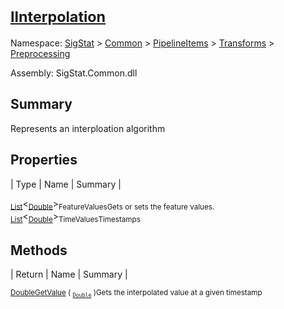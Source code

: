 # <sub>[IInterpolation](./IInterpolation.md)</sub>

Namespace: [SigStat]() > [Common](./../../../README.md) > [PipelineItems]() > [Transforms]() > [Preprocessing](./README.md)

Assembly: SigStat.Common.dll

## Summary
Represents an interploation algorithm

## Properties

| Type | Name | Summary | 

<sub>[List](https://docs.microsoft.com/en-us/dotnet/api/System.Collections.Generic.List-1)</sub>\<<sub>[Double](https://docs.microsoft.com/en-us/dotnet/api/System.Double)</sub>><sub>FeatureValues</sub><sub>Gets or sets the feature values.</sub>
<sub>[List](https://docs.microsoft.com/en-us/dotnet/api/System.Collections.Generic.List-1)</sub>\<<sub>[Double](https://docs.microsoft.com/en-us/dotnet/api/System.Double)</sub>><sub>TimeValues</sub><sub>Timestamps</sub>


## Methods

| Return | Name | Summary | 

<sub>[Double](https://docs.microsoft.com/en-us/dotnet/api/System.Double)</sub><sub>[GetValue](./Methods/IInterpolation-100663760.md) ( <sub>[`Double`](https://docs.microsoft.com/en-us/dotnet/api/System.Double)</sub> )</sub><sub>Gets the interpolated value at a given timestamp</sub>


